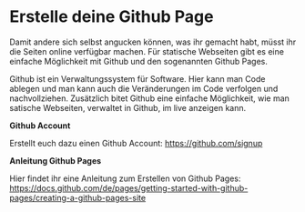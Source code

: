 # Erstelle deine Github Page

Damit andere sich selbst angucken können, was ihr gemacht habt, müsst ihr die Seiten online verfügbar machen.
Für statische Webseiten gibt es eine einfache Möglichkeit mit Github und den sogenannten Github Pages.

Github ist ein Verwaltungssystem für Software. Hier kann man Code ablegen und man kann auch die Veränderungen im Code verfolgen und nachvollziehen.
Zusätzlich bitet Github eine einfache Möglichkeit, wie man satische Webseiten, verwaltet in Github, im live anzeigen kann.

**Github Account**

Erstellt euch dazu einen Github Account:
https://github.com/signup


**Anleitung Github Pages**

Hier findet ihr eine Anleitung zum Erstellen von Github Pages:
https://docs.github.com/de/pages/getting-started-with-github-pages/creating-a-github-pages-site

